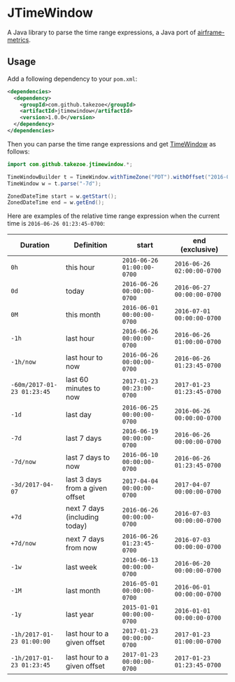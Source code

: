 # JTimeWindow

A Java library to parse the time range expressions, a Java port of [airframe-metrics](https://github.com/wvlet/airframe/tree/master/airframe-metrics).

## Usage

Add a following dependency to your `pom.xml`:

```xml
<dependencies>
  <dependency>
    <groupId>com.github.takezoe</groupId>
    <artifactId>jtimewindow</artifactId>
    <version>1.0.0</version>
  </dependency>
</dependencies>
```

Then you can parse the time range expressions and get [TimeWindow](https://github.com/takezoe/jtimewindow/blob/master/src/main/java/com/github/takezoe/jtimewindow/TimeWindow.java) as follows:

```java
import com.github.takezoe.jtimewindow.*;

TimeWindowBuilder t = TimeWindow.withTimeZone("PDT").withOffset("2016-06-26 01:23:45-0700");
TimeWindow w = t.parse("-7d");

ZonedDateTime start = w.getStart();
ZonedDateTime end = w.getEnd();
```

Here are examples of the relative time range expression when the current time is `2016-06-26 01:23:45-0700`:

|Duration                  |Definition                     |start                     |end (exclusive)           |
|--------------------------|-------------------------------|--------------------------|--------------------------|
|`0h`                      |this hour                      |`2016-06-26 01:00:00-0700`|`2016-06-26 02:00:00-0700`|
|`0d`                      |today                          |`2016-06-26 00:00:00-0700`|`2016-06-27 00:00:00-0700`|
|`0M`                      |this month                     |`2016-06-01 00:00:00-0700`|`2016-07-01 00:00:00-0700`|
|`-1h`                     |last hour                      |`2016-06-26 00:00:00-0700`|`2016-06-26 01:00:00-0700`|
|`-1h/now`                 |last hour to now               |`2016-06-26 00:00:00-0700`|`2016-06-26 01:23:45-0700`|
|`-60m/2017-01-23 01:23:45`|last 60 minutes to now         |`2017-01-23 00:23:00-0700`|`2017-01-23 01:23:45-0700`|
|`-1d`                     |last day                       |`2016-06-25 00:00:00-0700`|`2016-06-26 00:00:00-0700`|
|`-7d`                     |last 7 days                    |`2016-06-19 00:00:00-0700`|`2016-06-26 00:00:00-0700`|
|`-7d/now`                 |last 7 days to now             |`2016-06-10 00:00:00-0700`|`2016-06-26 01:23:45-0700`|
|`-3d/2017-04-07`          |last 3 days from a given offset|`2017-04-04 00:00:00-0700`|`2017-04-07 00:00:00-0700`|
|`+7d`                     |next 7 days (including today)  |`2016-06-26 00:00:00-0700`|`2016-07-03 00:00:00-0700`|
|`+7d/now`                 |next 7 days from now           |`2016-06-26 01:23:45-0700`|`2016-07-03 00:00:00-0700`|
|`-1w`                     |last week                      |`2016-06-13 00:00:00-0700`|`2016-06-20 00:00:00-0700`|
|`-1M`                     |last month                     |`2016-05-01 00:00:00-0700`|`2016-06-01 00:00:00-0700`|
|`-1y`                     |last year                      |`2015-01-01 00:00:00-0700`|`2016-01-01 00:00:00-0700`|
|`-1h/2017-01-23 01:00:00` |last hour to a given offset    |`2017-01-23 00:00:00-0700`|`2017-01-23 01:00:00-0700`|
|`-1h/2017-01-23 01:23:45` |last hour to a given offset    |`2017-01-23 00:00:00-0700`|`2017-01-23 01:23:45-0700`|
